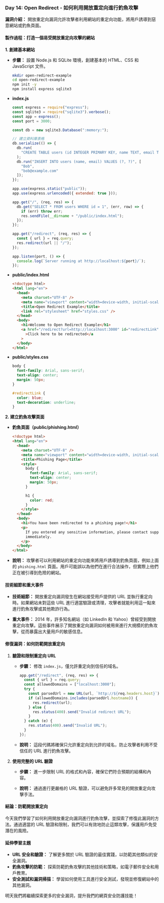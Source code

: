 ### Day 14: Open Redirect - 如何利用開放重定向進行釣魚攻擊

**漏洞介紹：** 開放重定向漏洞允許攻擊者利用網站的重定向功能，將用戶誘導到惡意網站或釣魚頁面。

#### 製作過程：打造一個易受開放重定向攻擊的網站

**1. 創建基本網站**

- **步驟：** 設置 Node.js 和 SQLite 環境，創建基本的 HTML、CSS 和 JavaScript 文件。

  ```bash
  mkdir open-redirect-example
  cd open-redirect-example
  npm init -y
  npm install express sqlite3
  ```

- **index.js**

  ```javascript
  const express = require("express");
  const sqlite3 = require("sqlite3").verbose();
  const app = express();
  const port = 3000;

  const db = new sqlite3.Database(":memory:");

  // 建立資料庫表格
  db.serialize(() => {
    db.run(
      "CREATE TABLE users (id INTEGER PRIMARY KEY, name TEXT, email TEXT)"
    );
    db.run("INSERT INTO users (name, email) VALUES (?, ?)", [
      "Bob",
      "bob@example.com"
    ]);
  });

  app.use(express.static("public"));
  app.use(express.urlencoded({ extended: true }));

  app.get("/", (req, res) => {
    db.get("SELECT * FROM users WHERE id = 1", (err, row) => {
      if (err) throw err;
      res.sendFile(__dirname + "/public/index.html");
    });
  });

  app.get("/redirect", (req, res) => {
    const { url } = req.query;
    res.redirect(url || "/");
  });

  app.listen(port, () => {
    console.log(`Server running at http://localhost:${port}/`);
  });
  ```

- **public/index.html**

  ```html
  <!doctype html>
  <html lang="en">
    <head>
      <meta charset="UTF-8" />
      <meta name="viewport" content="width=device-width, initial-scale=1.0" />
      <title>Open Redirect Example</title>
      <link rel="stylesheet" href="styles.css" />
    </head>
    <body>
      <h1>Welcome to Open Redirect Example</h1>
      <a href="/redirect?url=http://localhost:3000" id="redirectLink"
        >Click here to be redirected</a
      >
    </body>
  </html>
  ```

- **public/styles.css**

  ```css
  body {
    font-family: Arial, sans-serif;
    text-align: center;
    margin: 50px;
  }

  #redirectLink {
    color: blue;
    text-decoration: underline;
  }
  ```

**2. 建立釣魚攻擊頁面**

- **釣魚頁面（public/phishing.html）**

  ```html
  <!doctype html>
  <html lang="en">
    <head>
      <meta charset="UTF-8" />
      <meta name="viewport" content="width=device-width, initial-scale=1.0" />
      <title>Phishing Page</title>
      <style>
        body {
          font-family: Arial, sans-serif;
          text-align: center;
          margin: 50px;
        }

        h1 {
          color: red;
        }
      </style>
    </head>
    <body>
      <h1>You have been redirected to a phishing page!</h1>
      <p>
        If you entered any sensitive information, please contact support
        immediately.
      </p>
    </body>
  </html>
  ```

- **說明：** 攻擊者可以利用網站的重定向功能來將用戶誘導到釣魚頁面，例如上面的 `phishing.html` 頁面。用戶可能誤以為他們在進行合法操作，但實際上他們正在被引導到危險的網站。

#### 技術細節和重大事件

- **技術細節：** 開放重定向漏洞發生在網站接受用戶提供的 URL 並執行重定向時。如果網站未對這些 URL 進行適當驗證或清理，攻擊者就能利用這一點來進行釣魚攻擊或其他欺詐行為。

- **重大事件：** 2014 年，許多知名網站（如 LinkedIn 和 Yahoo）曾經受到開放重定向攻擊。這些事件展示了開放重定向漏洞如何被用來進行大規模的釣魚攻擊，從而暴露出大量用戶的敏感信息。

#### 修復漏洞：如何防範開放重定向

1. **驗證和限制重定向 URL**

   - **步驟：** 修改 `index.js`，僅允許重定向到信任的域名。

     ```javascript
     app.get("/redirect", (req, res) => {
       const { url } = req.query;
       const allowedDomains = ["localhost:3000"];
       try {
         const parsedUrl = new URL(url, `http://${req.headers.host}`);
         if (allowedDomains.includes(parsedUrl.hostname)) {
           res.redirect(url);
         } else {
           res.status(400).send("Invalid redirect URL");
         }
       } catch (e) {
         res.status(400).send("Invalid URL");
       }
     });
     ```

   - **說明：** 這段代碼將確保只允許重定向到允許的域名，防止攻擊者利用不受信任的 URL 進行釣魚攻擊。

2. **使用完整的 URL 驗證**

   - **步驟：** 進一步限制 URL 的格式和內容，確保它們符合預期的結構和內容。

   - **說明：** 通過進行更嚴格的 URL 驗證，可以避免許多常見的開放重定向攻擊手法。

#### 結論：防範開放重定向

今天我們學習了如何利用開放重定向漏洞進行釣魚攻擊，並探索了修復此漏洞的方法。通過適當的 URL 驗證和限制，我們可以有效地防止這類攻擊，保護用戶免受潛在的風險。

#### 延伸學習主題

- **URL 安全和驗證：** 了解更多關於 URL 驗證的最佳實踐，以防範其他類似的安全漏洞。
- **釣魚攻擊的防範：** 探索防範釣魚攻擊的其他技術和策略，如電子郵件安全和用戶教育。
- **安全測試和漏洞掃描：** 學習如何使用工具進行安全測試，發現並修復網站中的其他漏洞。

明天我們將繼續探索更多的安全漏洞，提升我們的網頁安全防護技能！
